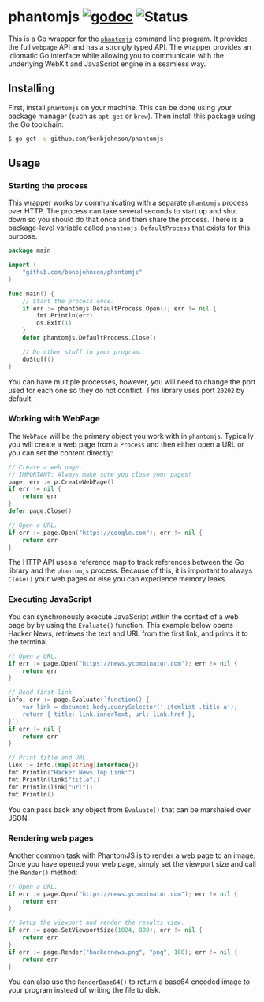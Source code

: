 phantomjs [![godoc](https://godoc.org/github.com/benbjohnson/phantomjs?status.svg)](https://godoc.org/github.com/benbjohnson/phantomjs) ![Status](https://img.shields.io/badge/status-beta-yellow.svg)
=========

This is a Go wrapper for the [`phantomjs`][phantomjs] command line program. It
provides the full `webpage` API and has a strongly typed API. The wrapper
provides an idiomatic Go interface while allowing you to communicate with the
underlying WebKit and JavaScript engine in a seamless way.

[phantomjs]: http://phantomjs.org/


## Installing

First, install `phantomjs` on your machine. This can be done using your package
manager (such as `apt-get` or `brew`). Then install this package using the Go
toolchain:

```sh
$ go get -u github.com/benbjohnson/phantomjs
```


## Usage

### Starting the process

This wrapper works by communicating with a separate `phantomjs` process over
HTTP. The process can take several seconds to start up and shut down so you
should do that once and then share the process. There is a package-level
variable called `phantomjs.DefaultProcess` that exists for this purpose.

```go
package main

import (
	"github.com/benbjohnson/phantomjs"
)

func main() {
	// Start the process once.
	if err := phantomjs.DefaultProcess.Open(); err != nil {
		fmt.Println(err)
		os.Exit(1)
	}
	defer phantomjs.DefaultProcess.Close()

	// Do other stuff in your program.
	doStuff()
}
```

You can have multiple processes, however, you will need to change the port used
for each one so they do not conflict. This library uses port `20202` by default.


### Working with WebPage

The `WebPage` will be the primary object you work with in `phantomjs`. Typically
you will create a web page from a `Process` and then either open a URL or you
can set the content directly:

```go
// Create a web page.
// IMPORTANT: Always make sure you close your pages!
page, err := p.CreateWebPage()
if err != nil {
	return err
}
defer page.Close()

// Open a URL.
if err := page.Open("https://google.com"); err != nil {
	return err
}
```

The HTTP API uses a reference map to track references between the Go library
and the `phantomjs` process. Because of this, it is important to always
`Close()` your web pages or else you can experience memory leaks.



### Executing JavaScript

You can synchronously execute JavaScript within the context of a web page by
by using the `Evaluate()` function. This example below opens Hacker News,
retrieves the text and URL from the first link, and prints it to the terminal.

```go
// Open a URL.
if err := page.Open("https://news.ycombinator.com"); err != nil {
	return err
}

// Read first link.
info, err := page.Evaluate(`function() {
	var link = document.body.querySelector('.itemlist .title a');
	return { title: link.innerText, url: link.href };
}`)
if err != nil {
	return err
}

// Print title and URL.
link := info.(map[string]interface{})
fmt.Println("Hacker News Top Link:")
fmt.Println(link["title"])
fmt.Println(link["url"])
fmt.Println()
```

You can pass back any object from `Evaluate()` that can be marshaled over JSON.



### Rendering web pages

Another common task with PhantomJS is to render a web page to an image. Once
you have opened your web page, simply set the viewport size and call the
`Render()` method:

```go
// Open a URL.
if err := page.Open("https://news.ycombinator.com"); err != nil {
	return err
}

// Setup the viewport and render the results view.
if err := page.SetViewportSize(1024, 800); err != nil {
	return err
}
if err := page.Render("hackernews.png", "png", 100); err != nil {
	return err
}
```

You can also use the `RenderBase64()` to return a base64 encoded image to your
program instead of writing the file to disk.


